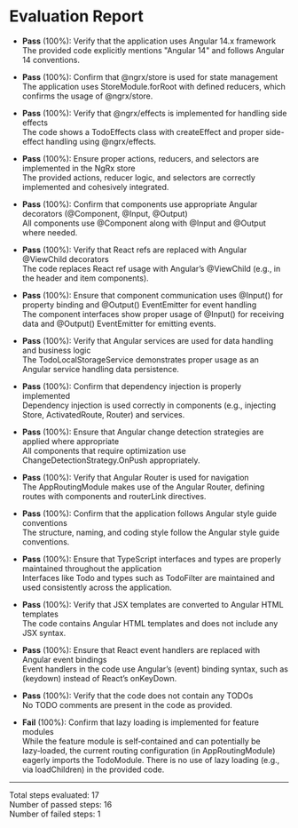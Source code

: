 # Evaluation Report

- **Pass** (100%): Verify that the application uses Angular 14.x framework  
  The provided code explicitly mentions "Angular 14" and follows Angular 14 conventions.

- **Pass** (100%): Confirm that @ngrx/store is used for state management  
  The application uses StoreModule.forRoot with defined reducers, which confirms the usage of @ngrx/store.

- **Pass** (100%): Verify that @ngrx/effects is implemented for handling side effects  
  The code shows a TodoEffects class with createEffect and proper side-effect handling using @ngrx/effects.

- **Pass** (100%): Ensure proper actions, reducers, and selectors are implemented in the NgRx store  
  The provided actions, reducer logic, and selectors are correctly implemented and cohesively integrated.

- **Pass** (100%): Confirm that components use appropriate Angular decorators (@Component, @Input, @Output)  
  All components use @Component along with @Input and @Output where needed.

- **Pass** (100%): Verify that React refs are replaced with Angular @ViewChild decorators  
  The code replaces React ref usage with Angular’s @ViewChild (e.g., in the header and item components).

- **Pass** (100%): Ensure that component communication uses @Input() for property binding and @Output() EventEmitter for event handling  
  The component interfaces show proper usage of @Input() for receiving data and @Output() EventEmitter for emitting events.

- **Pass** (100%): Verify that Angular services are used for data handling and business logic  
  The TodoLocalStorageService demonstrates proper usage as an Angular service handling data persistence.

- **Pass** (100%): Confirm that dependency injection is properly implemented  
  Dependency injection is used correctly in components (e.g., injecting Store, ActivatedRoute, Router) and services.

- **Pass** (100%): Ensure that Angular change detection strategies are applied where appropriate  
  All components that require optimization use ChangeDetectionStrategy.OnPush appropriately.

- **Pass** (100%): Verify that Angular Router is used for navigation  
  The AppRoutingModule makes use of the Angular Router, defining routes with components and routerLink directives.

- **Pass** (100%): Confirm that the application follows Angular style guide conventions  
  The structure, naming, and coding style follow the Angular style guide conventions.

- **Pass** (100%): Ensure that TypeScript interfaces and types are properly maintained throughout the application  
  Interfaces like Todo and types such as TodoFilter are maintained and used consistently across the application.

- **Pass** (100%): Verify that JSX templates are converted to Angular HTML templates  
  The code contains Angular HTML templates and does not include any JSX syntax.

- **Pass** (100%): Ensure that React event handlers are replaced with Angular event bindings  
  Event handlers in the code use Angular’s (event) binding syntax, such as (keydown) instead of React’s onKeyDown.

- **Pass** (100%): Verify that the code does not contain any TODOs  
  No TODO comments are present in the code as provided.

- **Fail** (100%): Confirm that lazy loading is implemented for feature modules  
  While the feature module is self‑contained and can potentially be lazy‑loaded, the current routing configuration (in AppRoutingModule) eagerly imports the TodoModule. There is no use of lazy loading (e.g., via loadChildren) in the provided code.

---

Total steps evaluated: 17  
Number of passed steps: 16  
Number of failed steps: 1